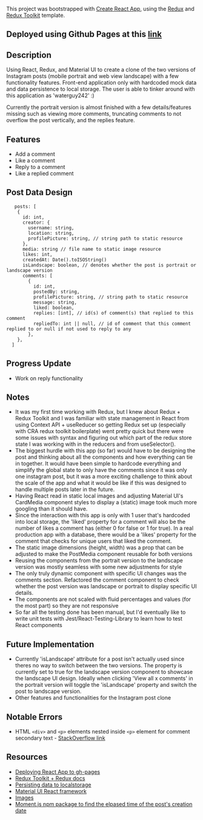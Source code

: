 This project was bootstrapped with [Create React App](https://github.com/facebook/create-react-app), using the [Redux](https://redux.js.org/) and [Redux Toolkit](https://redux-toolkit.js.org/) template.

## Deployed using Github Pages at this [link](https://kennethnguyen.github.io/instagram-post-clone/)

## Description

Using React, Redux, and Material UI to create a clone of the two versions of Instagram posts (mobile portrait and web view landscape) with a few functionality features. Front-end application only with hardcoded mock data and data persistence to local storage. The user is able to tinker around with this application as 'waterguy242' :)

Currently the portrait version is almost finished with a few details/features missing such as viewing more comments, truncating comments to not overflow the post vertically, and the replies feature.

## Features

- Add a comment
- Like a comment
- Reply to a comment
- Like a replied comment

## Post Data Design

```
   posts: [
    {
      id: int,
      creator: {
        username: string,
        location: string,
        profilePicture: string, // string path to static resource
      },
      media: string // file name to static image resource
      likes: int,
      createdAt: Date().toISOString()
      isLandscape: boolean, // denotes whether the post is portrait or landscape version
      comments: [
        {
          id: int,
          postedBy: string,
          profilePicture: string, // string path to static resource
          message: string,
          liked: boolean,
          replies: [int], // id(s) of comment(s) that replied to this comment
          repliedTo: int || null, // id of comment that this comment replied to or null if not used to reply to any
        },
    },
  ]
```

## Progress Update

- Work on reply functionality

## Notes

- It was my first time working with Redux, but I knew about Redux + Redux Toolkit and I was familiar with state management in React from using Context API + useReducer so getting Redux set up (especially with CRA redux toolkit boilerplate) went pretty quick but there were some issues with syntax and figuring out which part of the redux store state I was working with in the reducers and from useSelector().
- The biggest hurdle with this app (so far) would have to be designing the post and thinking about all the components and how everything can tie in together. It would have been simple to hardcode everything and simplify the global state to only have the comments since it was only one instagram post, but it was a more exciting challenge to think about the scale of the app and what it would be like if this was designed to handle multiple posts later in the future.
- Having React read in static local images and adjusting Material UI's CardMedia component styles to display a (static) image took much more googling than it should have.
- Since the interaction with this app is only with 1 user that's hardcoded into local storage, the 'liked' property for a comment will also be the number of likes a comment has (either 0 for false or 1 for true). In a real production app with a database, there would be a 'likes' property for the comment that checks for unique users that liked the comment.
- The static image dimensions (height, width) was a prop that can be adjusted to make the PostMedia component reusable for both versions
- Reusing the components from the portrait version to the landscape version was mostly seamless with some new adjustments for style
- The only truly dynamic component with specific UI changes was the comments section. Refactored the comment component to check whether the post version was landscape or portrait to display specific UI details.
- The components are not scaled with fluid percentages and values (for the most part) so they are not responsive
- So far all the testing done has been manual, but I'd eventually like to write unit tests with Jest/React-Testing-Library to learn how to test React components

## Future Implementation
- Currently 'isLandscape' attribute for a post isn't actually used since theres no way to switch between the two versions. The property is currently set to true for the landscape version component to showcase the landscape UI design. Ideally when clicking 'View all x comments' in the portrait version will toggle the 'isLandscape' property and switch the post to landscape version.
- Other features and functionalities for the Instagram post clone

## Notable Errors
- HTML `<div>` and `<p>` elements nested inside `<p>` element for comment secondary text - [StackOverflow link](https://stackoverflow.com/questions/41928567/div-cannot-appear-as-a-descendant-of-p)

## Resources

- [Deploying React App to gh-pages](https://github.com/gitname/react-gh-pages)
- [Redux Toolkit + Redux docs](https://redux-toolkit.js.org/)
- [Persisting data to localstorage](https://dev.to/gautham495/how-to-persist-data-to-localstorage-in-react-with-hooks-6ma)
- [Material UI React framework](https://material-ui.com/)
- [Images](https://unsplash.com/)
- [Moment.js npm package to find the elpased time of the post's creation date](https://momentjs.com/)
